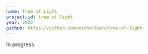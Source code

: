```yaml
---
name: Tree of Light
project-id: tree-of-light
year: 2022
github: https://github.com/michellesh/tree-of-light
---
```

In progress.
